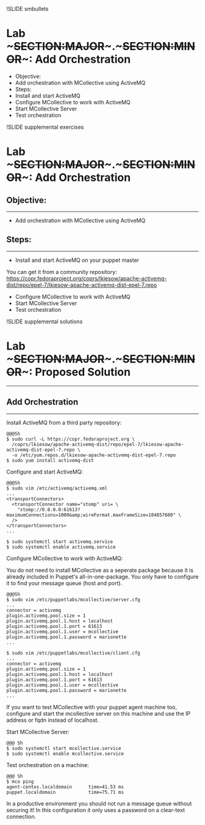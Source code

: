 !SLIDE smbullets 
# Lab ~~~SECTION:MAJOR~~~.~~~SECTION:MINOR~~~: Add Orchestration

* Objective:
 * Add orchestration with MCollective using ActiveMQ
* Steps:
 * Install and start ActiveMQ
 * Configure MCollective to work with ActiveMQ
 * Start MCollective Server
 * Test orchestration


!SLIDE supplemental exercises
# Lab ~~~SECTION:MAJOR~~~.~~~SECTION:MINOR~~~: Add Orchestration

## Objective:

****

* Add orchestration with MCollective using ActiveMQ

## Steps:

****

* Install and start ActiveMQ on your puppet master

You can get it from a community repository: https://copr.fedoraproject.org/coprs/lkiesow/apache-activemq-dist/repo/epel-7/lkiesow-apache-activemq-dist-epel-7.repo

* Configure MCollective to work with ActiveMQ
* Start MCollective Server
* Test orchestration


!SLIDE supplemental solutions
# Lab ~~~SECTION:MAJOR~~~.~~~SECTION:MINOR~~~: Proposed Solution

****

## Add Orchestration

****

Install ActiveMQ from a third party repository:

    @@@Sh
    $ sudo curl -L https://copr.fedoraproject.org \
      /coprs/lkiesow/apache-activemq-dist/repo/epel-7/lkiesow-apache-activemq-dist-epel-7.repo \
      -o /etc/yum.repos.d/lkiesow-apache-activemq-dist-epel-7.repo
    $ sudo yum install activemq-dist

Configure and start ActiveMQ:

    @@@Sh
    $ sudo vim /etc/activemq/activemq.xml
    ...
    <transportConnectors>
      <transportConnector name="stomp" uri= \
        "stomp://0.0.0.0:61613?maximumConnections=1000&amp;wireFormat.maxFrameSize=104857600" \
      />
    </transportConnectors>
    ...

    $ sudo systemctl start activemq.service
    $ sudo systemctl enable activemq.service

Configure MCollective to work with ActiveMQ:

You do not need to install MCollective as a seperate package because it is already included in Puppet's all-in-one-package.
You only have to configure it to find your message queue (host and port).

    @@@Sh
    $ sudo vim /etc/puppetlabs/mcollective/server.cfg
    ...
    connector = activemq
    plugin.activemq.pool.size = 1
    plugin.activemq.pool.1.host = localhost
    plugin.activemq.pool.1.port = 61613
    plugin.activemq.pool.1.user = mcollective
    plugin.activemq.pool.1.password = marionette
    ...

    $ sudo vim /etc/puppetlabs/mcollective/client.cfg
    ...
    connector = activemq
    plugin.activemq.pool.size = 1
    plugin.activemq.pool.1.host = localhost
    plugin.activemq.pool.1.port = 61613
    plugin.activemq.pool.1.user = mcollective
    plugin.activemq.pool.1.password = marionette
    ...

If you want to test MCollective with your puppet agent machine too, configure and start the mcollective server on this machine and use the IP address or fqdn instead of localhost.

Start MCollective Server:

    @@@ Sh
    $ sudo systemctl start mcollective.service
    $ sudo systemctl enable mcollective.service

Test orchestration on a machine:

    @@@ Sh
    $ mco ping
    agent-centos.localdomain      time=41.53 ms
    puppet.localdomain            time=75.71 ms

In a productive environment you should not run a message queue without securing it! In this configuration it only uses a password on a clear-text connection.
